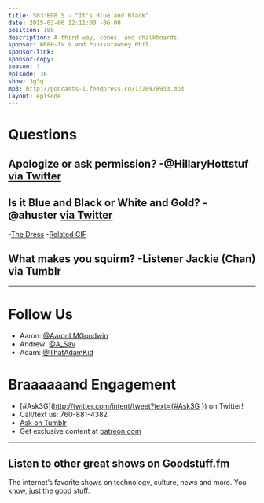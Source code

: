 ```yaml
---
title: S03:E08.5 - "It's Blue and Black"
date: 2015-03-06 12:11:00 -06:00
position: 100
description: A third way, cones, and chalkboards.
sponsor: WPBH-TV 9 and Punxsutawney Phil.
sponsor-link: 
sponsor-copy: 
season: 3
episode: 36
show: 3g3q
mp3: http://podcasts-1.feedpress.co/13789/8933.mp3
layout: episode
---
```


# Questions

## Apologize or ask permission? -@HillaryHottstuf [via Twitter](https://twitter.com/HillaryHottstuf/status/570035076173582336)

## Is it Blue and Black or White and Gold? -@ahuster [via Twitter](https://twitter.com/ahuster/status/571298184372363265)
-[The Dress](http://www.wired.com/2015/02/science-one-agrees-color-dress/)
-[Related GIF](http://i.imgur.com/qShH5re.gif)

## What makes you squirm? -Listener Jackie (Chan) via Tumblr

***

# Follow Us
* Aaron: [@AaronLMGoodwin](http://twitter.com/aaronlmgoodwin)
* Andrew: [@A_Sav](http://twitter.com/a_sav)
* Adam: [@ThatAdamKid](http://twitter.com/thatadamkid)

# Braaaaaand Engagement
* [#Ask3G](http://twitter.com/intent/tweet?text={#Ask3G }) on Twitter!
* Call/text us: 760-881-4382
* [Ask on Tumblr](http://3g3q.co/ask)
* Get exclusive content at [patreon.com](http://www.patreon.com/3g3q)

***

## Listen to other great shows on Goodstuff.fm
The internet’s favorite shows on technology, culture, news and more. You know, just the good stuff.
